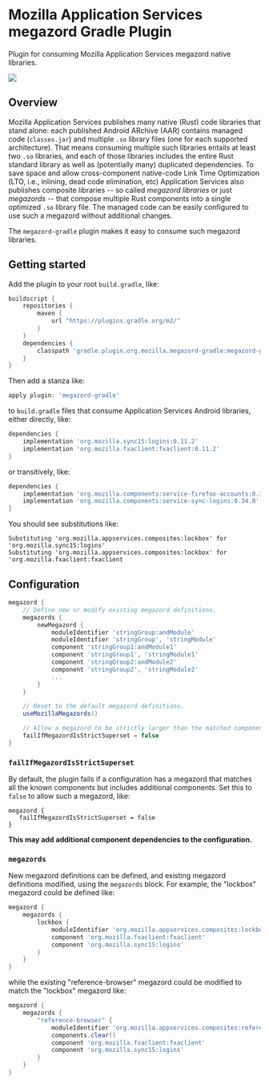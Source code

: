 # Mozilla Application Services megazord Gradle Plugin

Plugin for consuming Mozilla Application Services megazord native libraries.

<p align="left">
    <a alt="Version badge" href="https://plugins.gradle.org/plugin/org.mozilla.appservices.megazord-gradle">
        <img src="https://img.shields.io/maven-metadata/v/https/plugins.gradle.org/m2/org/mozilla/appservices/megazord-gradle/org.mozilla.appservices.megazord-gradle.gradle.plugin/maven-metadata.xml.svg?label=megazord-gradle&colorB=brightgreen" /></a>
</p>

## Overview

Mozilla Application Services publishes many native (Rust) code libraries that stand alone: each
published Android ARchive (AAR) contains managed code (`classes.jar`) and multiple `.so` library
files (one for each supported architecture).  That means consuming multiple such libraries entails
at least two `.so` libraries, and each of those libraries includes the entire Rust standard library
as well as (potentially many) duplicated dependencies.  To save space and allow cross-component
native-code Link Time Optimization (LTO, i.e., inlining, dead code elimination, etc) Application
Services also publishes composite libraries -- so called *megazord libraries* or just *megazords* --
that compose multiple Rust components into a single optimized `.so` library file.  The managed code
can be easily configured to use such a megazord without additional changes.

The `megazord-gradle` plugin makes it easy to consume such megazord libraries.

## Getting started

Add the plugin to your root `build.gradle`, like:

```groovy
buildscript {
    repositories {
        maven {
            url "https://plugins.gradle.org/m2/"
        }
    }
    dependencies {
        classpath 'gradle.plugin.org.mozilla.megazord-gradle:megazord-gradle:0.1.0'
    }
}
```

Then add a stanza like:

```groovy
apply plugin: 'megazord-gradle'
```

to `build.gradle` files that consume Application Services Android libraries, either directly, like:

```groovy
dependencies {
    implementation 'org.mozilla.sync15:logins:0.11.2'
    implementation 'org.mozilla.fxaclient:fxaclient:0.11.2'
}
```

or transitively, like:

```groovy
dependencies {
    implementation 'org.mozilla.components:service-firefox-accounts:0.34.0'
    implementation 'org.mozilla.components:service-sync-logins:0.34.0'
}
```

You should see substitutions like:

```
Substituting 'org.mozilla.appservices.composites:lockbox' for 'org.mozilla.sync15:logins'
Substituting 'org.mozilla.appservices.composites:lockbox' for 'org.mozilla.fxaclient:fxaclient
```

## Configuration

```groovy
megazord {
    // Define new or modify existing megazord definitions.
    megazords {
        newMegazord {
            moduleIdentifier 'stringGroup:andModule'
            moduleIdentifier 'stringGroup', 'stringModule'
            component 'stringGroup1:andModule1'
            component 'stringGroup1', 'stringModule1'
            component 'stringGroup2:andModule2'
            component 'stringGroup2', 'stringModule2'
            ...
        }
    }

    // Reset to the default megazord definitions.
    useMozillaMegazords()

    // Allow a megazord to be strictly larger than the matched components.
    failIfMegazordIsStrictSuperset = false
}
```

### `failIfMegazordIsStrictSuperset`

By default, the plugin fails if a configuration has a megazord that matches all the known components but includes additional components.  Set this to `false`
to allow such a megazord, like:

```
megazord {
   failIfMegazordIsStrictSuperset = false
}
```

**This may add additional component dependencies to the configuration.**

### `megazords`

New megazord definitions can be defined, and existing megazord definitions modified, using the
`megazords` block.  For example, the "lockbox" megazord could be defined like:

```groovy
megazord {
    megazords {
        lockbox {
            moduleIdentifier 'org.mozilla.appservices.composites:lockbox'
            component 'org.mozilla.fxaclient:fxaclient'
            component 'org.mozilla.sync15:logins'
        }
    }
}
```

while the existing "reference-browser" megazord could be modified to match the "lockbox" megazord
like:

```groovy
megazord {
    megazords {
        "reference-browser" {
            moduleIdentifier 'org.mozilla.appservices.composites:reference-browser'
            components.clear()
            component 'org.mozilla.fxaclient:fxaclient'
            component 'org.mozilla.sync15:logins'
        }
    }
}
```
